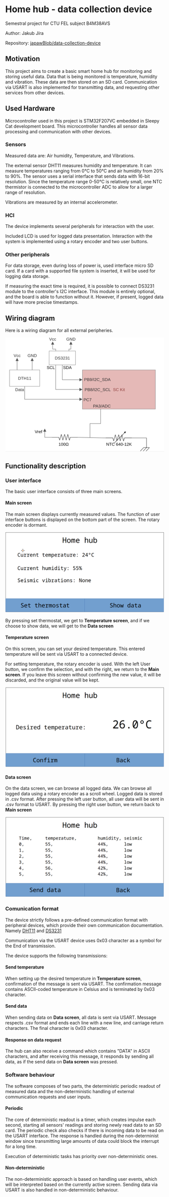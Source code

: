 # Home hub - data collection device

Semestral project for CTU FEL subject B4M38AVS

Author: Jakub Jíra

Repository: [japawBlob/data-collection-device](https://github.com/japawBlob/data-collection-device)

## Motivation

This project aims to create a basic smart home hub for monitoring and storing useful data. Data that is being monitored is temperature, humidity and vibration. These data are then stored on an SD card. Communication via USART is also implemented for transmitting data, and requesting other services from other devices.

## Used Hardware

Microcontroller used in this project is STM32F207VC embedded in Sleepy Cat development board. This microcontroller handles all sensor data processing and communication with other devices. 

### Sensors

Measured data are: Air humidity, Temperature, and Vibrations.

The external sensor DHT11 measures humidity and temperature. It can measure temperatures ranging from 0°C to 50°C and air humidity from 20% to 90%. The sensor uses a serial interface that sends data with 16-bit resolution. Since the temperature range 0-50°C is relatively small, one NTC thermistor is connected to the microcontroller ADC to allow for a larger range of resolution.

Vibrations are measured by an internal accelerometer.

### HCI

The device implements several peripherals for interaction with the user. 

Included LCD is used for logged data presentation. Interaction with the system is implemented using a rotary encoder and two user buttons.

### Other peripherals

For data storage, even during loss of power is, used interface micro SD card. If a card with a supported file system is inserted, it will be used for logging data storage. 

If measuring the exact time is required, it is possible to connect DS3231 module to the controller's I2C interface. This module is entirely optional, and the board is able to function without it. However, if present, logged data will have more precise timestamps.

## Wiring diagram

Here is a wiring diagram for all external peripheries.

![Wiring diagram](media/wiring_diagram)

## Functionality description

### User interface

The basic user interface consists of three main screens.

#### __Main screen__

The main screen displays currently measured values. The function of user interface buttons is displayed on the bottom part of the screen. 
The rotary encoder is dormant.

![Main hub screen](media/home_hub.png)

By pressing set thermostat, we get to __Temperature screen__, and if we choose to show data, we will get to the __Data screen__

#### __Temperature screen__

On this screen, you can set your desired temperature. This entered temperature will be sent via USART to a connected device.

For setting temperature, the rotary encoder is used. With the left User button, we confirm the selection, and with the right, we return to the __Main screen__. If you leave this screen without confirming the new value, it will be discarded, and the original value will be kept.

![Main hub screen](media/temperature_hub.png)

#### __Data screen__

On the data screen, we can browse all logged data. We can browse all logged data using a rotary encoder as a scroll wheel. 
Logged data is stored in .csv format. After pressing the left user button, all user data will be sent in .csv format to USART. 
By pressing the right user button, we return back to __Main screen__

![Main hub screen](media/data_hub.png)

### Comunication format

The device strictly follows a pre-defined communication format with peripheral devices, which provide their own communication documentation. Namely [DHT11](https://components101.com/sites/default/files/component_datasheet/DHT11-Temperature-Sensor.pdf) and [DS3231](https://www.analog.com/media/en/technical-documentation/data-sheets/DS3231.pdf)

Communication via the USART device uses 0x03 character as a symbol for the End of transmission. 

The device supports the following transmissions:

#### Send temperature

When setting up the desired temperature in __Temperature screen__, confirmation of the message is sent via USART. The confirmation message contains ASCII-coded temperature in Celsius and is terminated by 0x03 character.

#### Send data

When sending data on __Data screen__, all data is sent via USART. Message respects .csv format and ends each line with a new line, and carriage return characters. The final character is 0x03 character.

#### Response on data request

The hub can also receive a command which contains "DATA" in ASCII characters, and after receiving this message, it responds by sending all data, as if the send data on __Data screen__ was pressed.

### Software behaviour

The software composes of two parts, the deterministic periodic readout of measured data and the non-deterministic handling of external communication requests and user inputs.

#### Periodic

The core of deterministic readout is a timer, which creates impulse each second, starting all sensors' readings and storing newly read data to an SD card. The periodic check also checks if there is incoming data to be read on the USART interface. The response is handled during the non-determinist window since transmitting large amounts of data could block the interrupt for a long time.

Execution of deterministic tasks has priority over non-deterministic ones.

#### Non-deterministic

The non-deterministic approach is based on handling user events, which will be interpreted based on the currently active screen. Sending data via USART is also handled in non-deterministic behaviour.
